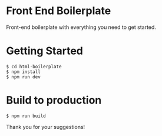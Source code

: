 
# Front End Boilerplate
Front-end boilerplate with everything you need to get started.

# Getting Started
```
$ cd html-boilerplate
$ npm install
$ npm run dev  
```

# Build to production

```
$ npm run build
```

Thank you for your suggestions!